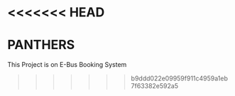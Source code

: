 <<<<<<< HEAD
=======
# PANTHERS
This Project is on E-Bus Booking System
>>>>>>> b9ddd022e09959f911c4959a1eb7f63382e592a5
